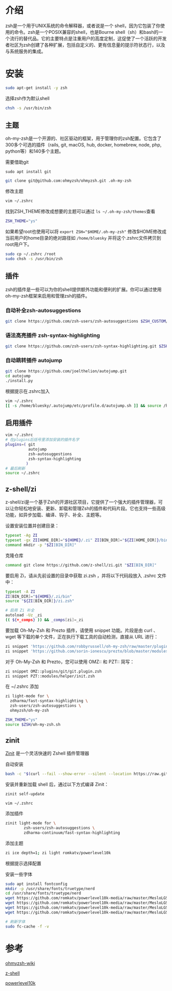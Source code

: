 # 介绍

zsh是一个用于UNIX系统的命令解释器，或者说是一个 shell，因为它包装了你使用的命令。zsh是一个POSIX兼容的shell，也是Bourne shell（sh）和bash的一个流行的替代品。它的主要特点是注重用户的高度定制，这促使了一个活跃的开发者社区为zsh创建了各种扩展，包括自定义的、更有信息量的提示符状态行，以及与系统服务的集成。

# 安装

```bash
sudo apt-get install -y zsh
```

选择zsh作为默认shell

```bash
chsh -s /usr/bin/zsh
```

## 主题

oh-my-zsh是一个开源的、社区驱动的框架，用于管理你的zsh配置。它包含了300多个可选的插件（rails, git, macOS, hub, docker, homebrew, node, php, python等）和140多个主题。

需要借助git

```
sudo apt install git
```

```bash
git clone git@github.com:ohmyzsh/ohmyzsh.git .oh-my-zsh
```

修改主题

```bash
vim ~/.zshrc
```

找到ZSH_THEME修改成想要的主题可以通过 `ls ~/.oh-my-zsh/themes`查看

```bash
ZSH_THEME="ys"
```

如果希望root也使用可以将 `export ZSH="$HOME/.oh-my-zsh"` 修改$HOME修改成当前用户的home目录的绝对路径如 `/home/bluesky` 并将这个.zshrc文件拷贝到root用户下。

```bash
sudo cp ~/.zshrc /root
sudo chsh -s /usr/bin/zsh
```

## 插件

zsh的插件是一些可以为你的shell提供额外功能和便利的扩展。你可以通过使用oh-my-zsh框架来启用和管理zsh的插件。

### 自动补全zsh-autosuggestions

```bash
git clone https://github.com/zsh-users/zsh-autosuggestions $ZSH_CUSTOM/plugins/zsh-autosuggestions
```

### **语法高亮插件 zsh-syntax-highlighting**

```bash
git clone https://github.com/zsh-users/zsh-syntax-highlighting.git $ZSH_CUSTOM/plugins/zsh-syntax-highlighting
```

### **自动跳转插件 autojump**

```bash
git clone https://github.com/joelthelion/autojump.git
cd autojump
./install.py
```

根据提示在.zshrc加入

```bash
vim ~/.zshrc
[[ -s /home/bluesky/.autojump/etc/profile.d/autojump.sh ]] && source /home/bluesky/.autojump/etc/profile.d/autojump.sh
```

## 启用插件

```bash
vim ~/.zshrc  
# 在plugins后括号里添加安装的插件名字
plugins=( git
          autojump
          zsh-autosuggestions
          zsh-syntax-highlighting
         )
# 最后刷新
source ~/.zshrc
```

## z-shell/zi

z-shell/zi是一个基于Zsh的开源社区项目，它提供了一个强大的插件管理器，可以让你轻松地安装、更新、卸载和管理Zsh的插件和代码片段。它也支持一些高级功能，如异步加载、编译、钩子、补全、主题等。

设置安装位置并创建目录：

```bash
typeset -Ag ZI
typeset -gx ZI[HOME_DIR]="${HOME}/.zi" ZI[BIN_DIR]="${ZI[HOME_DIR]}/bin"
command mkdir -p "$ZI[BIN_DIR]"
```

克隆仓库

```bash
command git clone https://github.com/z-shell/zi.git "$ZI[BIN_DIR]"
```

要启用 Zi，请从先前设置的目录中获取 zi.zsh ，并将以下代码段放入 .zshrc 文件中：

```bash
typeset -A ZI
ZI[BIN_DIR]="${HOME}/.zi/bin"
source "${ZI[BIN_DIR]}/zi.zsh"

# 启用 Zi 补全
autoload -Uz _zi
(( ${+_comps} )) && _comps[zi]=_zi
```

要加载 Oh-My-Zsh 和 Prezto 插件，请使用 snippet 功能。片段是由 curl 、 wget 等下载的单个文件，正在执行下载工具的自动检测，直接从 URL 进行：

```bash
zi snippet 'https://github.com/robbyrussell/oh-my-zsh/raw/master/plugins/git/git.plugin.zsh'
zi snippet 'https://github.com/sorin-ionescu/prezto/blob/master/modules/helper/init.zsh'
```

对于 Oh-My-Zsh 和 Prezto，您可以使用 OMZ:: 和 PZT:: 简写：

```bash
zi snippet OMZ::plugins/git/git.plugin.zsh
zi snippet PZT::modules/helper/init.zsh
```

在 ~/.zshrc 添加

```bash
zi light-mode for \
  zdharma/fast-syntax-highlighting \
  zsh-users/zsh-autosuggestions \
  ohmyzsh/oh-my-zsh

ZSH_THEME="ys"
source $ZSH/oh-my-zsh.sh
```

## zinit

[Zinit](https://github.com/zdharma-continuum/zinit) 是一个灵活快速的 Zshell 插件管理器

自动安装

```bash
bash -c "$(curl --fail --show-error --silent --location https://raw.githubusercontent.com/zdharma-continuum/zinit/HEAD/scripts/install.sh)"
```

安装并重新加载 shell 后，通过以下方式编译 Zinit：

```bash
zinit self-update
```

`vim ~/.zshrc`

添加插件

```bash
zinit light-mode for \
        zsh-users/zsh-autosuggestions \
        zdharma-continuum/fast-syntax-highlighting
```

添加主题

```bash
zi ice depth=1; zi light romkatv/powerlevel10k
```

根据提示选择配置

安装一些字体

```bash
sudo apt install fontconfig
mkdir -p /usr/share/fonts/truetype/nerd
cd /usr/share/fonts/truetype/nerd
wget https://github.com/romkatv/powerlevel10k-media/raw/master/MesloLGS%20NF%20Regular.ttf
wget https://github.com/romkatv/powerlevel10k-media/raw/master/MesloLGS%20NF%20Bold.ttf
wget https://github.com/romkatv/powerlevel10k-media/raw/master/MesloLGS%20NF%20Italic.ttf
wget https://github.com/romkatv/powerlevel10k-media/raw/master/MesloLGS%20NF%20Bold%20Italic.ttf

# 刷新字体
sudo fc-cache -f -v
```

# 参考

[ohmyzsh-wiki](https://github.com/ohmyzsh/ohmyzsh/wiki/Installing-ZSH)

[z-shell](https://wiki.zshell.dev/zh-Hans/docs/getting_started/installation)

[powerlevel10k](https://github.com/romkatv/powerlevel10k)
